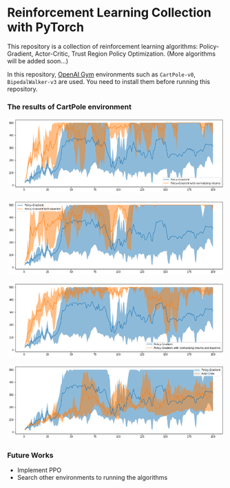 # Reinforcement Learning Collection with PyTorch

This repository is a collection of reinforcement learning algorithms: Policy-Gradient, Actor-Critic, Trust Region Policy Optimization. (More algorithms will be added soon...)

In this repository, [OpenAI Gym](https://gym.openai.com/) environments such as `CartPole-v0`, `BipedalWalker-v3` are used. You need to install them before running this repository.

### The results of CartPole environment

![](/assets/img/README/README_2020-12-21-11-16-20.png)

![](/assets/img/README/README_2020-12-21-11-39-05.png)

![](/assets/img/README/README_2020-12-21-12-02-17.png)

![](/assets/img/README/README_2020-12-21-12-02-30.png)

### Future Works
- Implement PPO
- Search other environments to running the algorithms